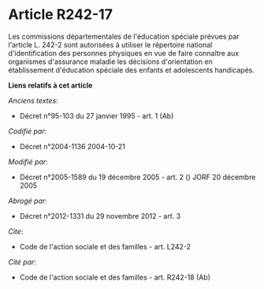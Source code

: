 # Article R242-17

Les commissions départementales de l'éducation spéciale prévues par l'article L. 242-2 sont autorisées à utiliser le
répertoire national d'identification des personnes physiques en vue de faire connaître aux organismes d'assurance maladie les
décisions d'orientation en établissement d'éducation spéciale des enfants et adolescents handicapés.

**Liens relatifs à cet article**

_Anciens textes_:

  - Décret n°95-103 du 27 janvier 1995 - art. 1 (Ab)

_Codifié par_:

  - Décret n°2004-1136 2004-10-21

_Modifié par_:

  - Décret n°2005-1589 du 19 décembre 2005 - art. 2 () JORF 20 décembre 2005

_Abrogé par_:

  - Décret n°2012-1331 du 29 novembre 2012 - art. 3

_Cite_:

  - Code de l'action sociale et des familles - art. L242-2

_Cité par_:

  - Code de l'action sociale et des familles - art. R242-18 (Ab)
